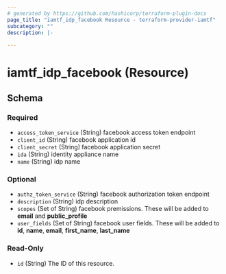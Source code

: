 ```yaml
---
# generated by https://github.com/hashicorp/terraform-plugin-docs
page_title: "iamtf_idp_facebook Resource - terraform-provider-iamtf"
subcategory: ""
description: |-
  
---
```


# iamtf_idp_facebook (Resource)





<!-- schema generated by tfplugindocs -->
## Schema

### Required

- `access_token_service` (String) facebook access token endpoint
- `client_id` (String) facebook application id
- `client_secret` (String) facebook application secret
- `ida` (String) identity appliance name
- `name` (String) idp name

### Optional

- `authz_token_service` (String) facebook authorization token endpoint
- `description` (String) idp description
- `scopes` (Set of String) facebook premissions. These will be added to **email** and **public_profile**
- `user_fields` (Set of String) facebook user fields. These will be added to **id**, **name**, **email**, **first_name**, **last_name**

### Read-Only

- `id` (String) The ID of this resource.


